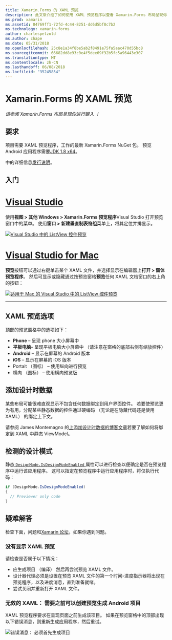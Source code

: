 ```yaml
---
title: Xamarin.Forms 的 XAML 预览
description: 此文章介绍了如何使用 XAML 预览程序以查看 Xamarin.Forms 布局呈现你进行键入。 XAML 预览程序可用于 Visual Studio 2017 和 Visual Studio for mac。
ms.prod: xamarin
ms.assetid: 84769ff1-72fd-4c44-8251-dd6d5bf8c7b2
ms.technology: xamarin-forms
author: charlespetzold
ms.author: chape
ms.date: 05/31/2018
ms.openlocfilehash: 25c8e1a34f8be5ab2f8491e75fa5aac470d55bc8
ms.sourcegitcommit: 66682dd8e93c0e4f5dee69f32b5fc5a96443e307
ms.translationtype: MT
ms.contentlocale: zh-CN
ms.lasthandoff: 06/08/2018
ms.locfileid: "35245854"
---
```

# <a name="xaml-previewer-for-xamarinforms"></a>Xamarin.Forms 的 XAML 预览

_请参阅 Xamarin.Forms 布局呈现你进行键入 ！_

## <a name="requirements"></a>要求

项目需要 XAML 预览程序，工作的最新 Xamarin.Forms NuGet 包。 预览 Android 应用程序需要[JDK 1.8 x64](http://www.oracle.com/technetwork/java/javase/downloads/jdk8-downloads-2133151.html)。

中的详细信息[发行说明](https://developer.xamarin.com/releases/studio/xamarin.studio_6.2/xamarin.studio_6.2/#Xamarin_Forms_Previewer)。

## <a name="getting-started"></a>入门

# <a name="visual-studiotabvswin"></a>[Visual Studio](#tab/vswin)

使用**视图 > 其他 Windows > Xamarin.Forms 预览程序**Visual Studio 打开预览窗口中的菜单。 使用**窗口 > 新建垂直制表符组**菜单上，将其定位并排显示。

[![Visual Studio 中的 ListView 控件预览](xaml-previewer-images/xamlp-list-vs-sml.png "Visual Studio 中的窗体预览程序")](xaml-previewer-images/xamlp-list-vs.png#lightbox "Visual Studio 中的窗体预览程序")

# <a name="visual-studio-for-mactabvsmac"></a>[Visual Studio for Mac](#tab/vsmac)

**预览**按钮可以通过右键单击某个 XAML 文件，并选择显示在编辑器上**打开 > 窗体预览程序**。 然后可显示或隐藏通过按预览窗格**预览**任何 XAML 文档窗口的右上角的按钮：

[![适用于 Mac 的 Visual Studio 中的 ListView 控件预览](xaml-previewer-images/xamlp-list-sml.png "适用于 Mac 的 Visual Studio 中的窗体预览程序")](xaml-previewer-images/xamlp-list.png#lightbox "适用于 Mac 的 Visual Studio 中的窗体预览程序")

-----

## <a name="xaml-preview-options"></a>XAML 预览选项

顶部的预览窗格中的选项如下：

* **Phone** – 呈现 phone 大小屏幕中
* **平板电脑**– 呈现平板电脑大小屏幕中 （请注意在窗格的底部右侧有缩放控件）
* **Android** – 显示在屏幕的 Android 版本
* **iOS** – 显示在屏幕的 iOS 版本
* Portait （图标） – 使用纵向进行预览
* 横向 （图标） – 使用横向预览版

## <a name="adding-design-time-data"></a>添加设计时数据

某些布局可能很难直观显示不包含任何数据绑定到用户界面控件。 若要使预览更为有用，分配某些静态数据的控件通过硬编码 （无论是在隐藏代码还是使用 XAML） 的绑定上下文。

请参阅 James Montemagno 的[上添加设计时数据的博客文章](http://motzcod.es/post/143702671962/xamarinforms-xaml-previewer-design-time-data)若要了解如何将绑定到 XAML 中静态 ViewModel。

## <a name="detecting-design-mode"></a>检测的设计模式

静态[ `DesignMode.IsDesignModeEnabled` ](xref:Xamarin.Forms.DesignMode.IsDesignModeEnabled)属性可以进行检查以便确定是否在预览程序中运行该应用程序。 这可以指定在预览程序中运行应用程序时，将仅执行代码：

```csharp
if (DesignMode.IsDesignModeEnabled)
{
  // Previewer only code  
}
```

## <a name="troubleshooting"></a>疑难解答

检查下面，问题和[Xamarin 论坛](https://forums.xamarin.com/categories/xamarin-forms)，如果你遇到问题。

### <a name="xaml-preview-isnt-showing"></a>没有显示 XAML 预览

请检查是否属于以下情况：

* 应生成项目 （编译） 然后再尝试预览 XAML 文件。
* 设计器代理必须是设置在预览 XAML 文件的第一个时间-进度指示器将出现在预览程序，以及进度消息，直到准备就绪。
* 尝试关闭并重新打开 XAML 文件。

### <a name="invalid-xaml-the-android-project-needs-to-built-before-preview-can-be-created"></a>无效的 XAML： 需要之前可以创建预览生成 Android 项目

XAML 预览程序要求在呈现页面之前生成该项目。
如果在预览窗格中的顶部出现以下错误消息，则重新生成应用程序，然后重试。

![错误消息： 必须首先生成项目](xaml-previewer-images/error-not-built-sml.png "错误消息： 重新生成项目")
